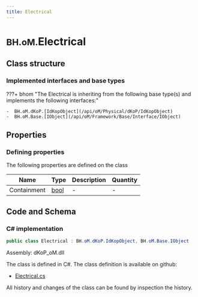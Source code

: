 ```yaml
---
title: Electrical
---
```


# <small>BH.oM.</small>**Electrical**



## Class structure

### Implemented interfaces and base types

???+ bhom "The Electrical is inheriting from the following base type(s) and implements the following interfaces:"

    -  BH.oM.dKoP.[IdKopObject](/api/oM/Physical/dKoP/IdKopObject)
    -  BH.oM.Base.[IObject](/api/oM/Framework/Base/Interface/IObject)


## Properties



### Defining properties

The following properties are defined on the class

| Name             | Type             | Description      | Quantity         |
|------------------|------------------|------------------|------------------|
| Containment | [bool](https://learn.microsoft.com/en-us/dotnet/api/System.Boolean?view=netstandard-2.0) | - | - |


## Code and Schema

### C# implementation

``` C# title="C#"
public class Electrical : BH.oM.dKoP.IdKopObject, BH.oM.Base.IObject
```

Assembly: dKoP_oM.dll

The class is defined in C#. The class definition is available on github:

- [Electrical.cs](https://github.com/BHoM/dKoP_Toolkit/blob/develop/dKoP_oM/Perfomance\Services\Electrical.cs)

All history and changes of the class can be found by inspection the history.

